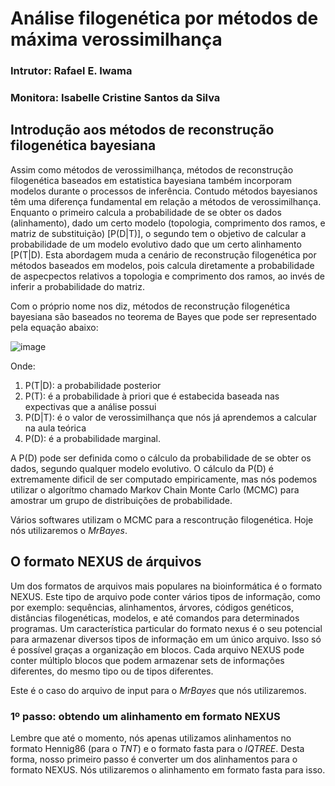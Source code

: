 # Análise filogenética por métodos de máxima verossimilhança
### Intrutor: Rafael E. Iwama
### Monitora: Isabelle Cristine Santos da Silva



## Introdução aos métodos de reconstrução filogenética bayesiana

Assim como métodos de verossimilhança, métodos de reconstrução filogenética baseados em estatistica bayesiana também incorporam modelos durante o processos de inferência. Contudo métodos bayesianos têm uma diferença fundamental em relação a métodos de verossimilhança. Enquanto o primeiro calcula a probabilidade de se obter os dados (alinhamento), dado um certo modelo (topologia, comprimento dos ramos, e matriz de substituição) [P(D|T)], o segundo tem o objetivo de calcular a probabilidade de um modelo evolutivo dado que um certo alinhamento [P(T|D). Esta abordagem muda a cenário de reconstrução filogenética por métodos baseados em modelos, pois calcula diretamente a probabilidade de aspecpectos relativos a topologia e comprimento dos ramos, ao invés de inferir a probabilidade do matriz.

Com o próprio nome nos diz, métodos de reconstrução filogenética bayesiana são baseados no teorema de Bayes que pode ser representado pela equação abaixo:

![image](https://github.com/user-attachments/assets/20d7dbe5-4b13-4f86-baa3-ae0c1aba8f8f)

Onde:
1. P(T|D): a probabilidade posterior
2. P(T): é a probabilidade à priori que é estabecida baseada nas expectivas que a análise possui
3. P(D|T): é o valor de verossimilhança que nós já aprendemos a calcular na aula teórica
4. P(D): é a probabilidade marginal.

A P(D) pode ser definida como o cálculo da probabilidade de se obter os dados, segundo qualquer modelo evolutivo. O cálculo da P(D) é extremamente dificil de ser computado empiricamente, mas nós podemos utilizar o algorítmo chamado Markov Chain Monte Carlo (MCMC) para amostrar um grupo de  distribuições de probabilidade.

Vários softwares utilizam o MCMC para a rescontrução filogenética. Hoje nós utilizaremos o _MrBayes_.


## O formato NEXUS de árquivos

Um dos formatos de arquivos mais populares na bioinformática é o formato NEXUS. Este tipo de arquivo pode conter vários tipos de informação, como por exemplo: sequências, alinhamentos, árvores, códigos genéticos, distâncias filogenéticas, modelos, e até comandos para determinados programas. Um característica particular do formato nexus é o seu potencial para armazenar diversos tipos de informação em um único arquivo. Isso só é possível graças a organização em blocos. Cada arquivo NEXUS pode conter múltiplo blocos que podem armazenar sets de informações diferentes, do mesmo tipo ou de tipos diferentes.

Este é o caso do arquivo de input para o _MrBayes_ que nós utilizaremos.


### 1º passo: obtendo um alinhamento em formato NEXUS
Lembre que até o momento, nós apenas utilizamos alinhamentos no formato Hennig86 (para o _TNT_) e o formato fasta para o _IQTREE_. Desta forma, nosso primeiro passo é converter um dos alinhamentos para o formato NEXUS. Nós utilizaremos o alinhamento em formato fasta para isso.


